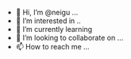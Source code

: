 - 👋 Hi, I’m @neigu ...
- 👀 I’m interested in ..
- 🌱 I’m currently learning 
- 💞️ I’m looking to collaborate on ...
- 📫 How to reach me ...

<!---
neigu/neigu is a ✨ special ✨ repository because its `README.md` (this file) appears on your GitHub profile.
You can click the Preview link to take a look at your changes.
--->
